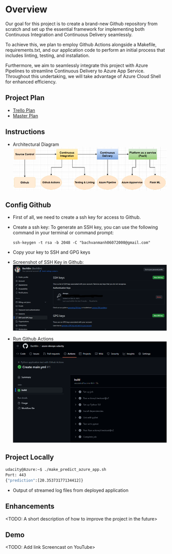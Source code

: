 # Overview

Our goal for this project is to create a brand-new Github repository from scratch and set up the essential framework for implementing both Continuous Integration and Continuous Delivery seamlessly.

To achieve this, we plan to employ Github Actions alongside a Makefile, requirements.txt, and our application code to perform an initial process that includes linting, testing, and installation.

Furthermore, we aim to seamlessly integrate this project with Azure Pipelines to streamline Continuous Delivery to Azure App Service. Throughout this undertaking, we will take advantage of Azure Cloud Shell for enhanced efficiency.

## Project Plan
* [Trello Plan](https://trello.com/b/INHJj0VK)
* [Master Plan](https://docs.google.com/spreadsheets/d/1SgUDdwUD-Np5UactcMUsw3ugj6FKltMeTi2TVjCktIw/edit?usp=sharing)

## Instructions
* Architectural Diagram
![Architectural Diagram](/images/ArchitecturalDiagram.png)

## Config Github

* First of all, we need to create a ssh key for access to Github.

* Create a ssh key:
To generate an SSH key, you can use the following command in your terminal or command prompt:
    ```
    ssh-keygen -t rsa -b 2048 -C "bachvanmanh06072000@gmail.com"
    ```

* Copy your key to SSH and GPG keys

* Screenshot of SSH Key in Github:
![SSH Key](/images/SSHKeys.png)

* Run Github Actions
![Github Actions](/images/GithubActions.png)

## Project Locally


```bash
udacity@Azure:~$ ./make_predict_azure_app.sh
Port: 443
{"prediction":[20.35373177134412]}
```

* Output of streamed log files from deployed application

> 

## Enhancements

<TODO: A short description of how to improve the project in the future>

## Demo 

<TODO: Add link Screencast on YouTube>



